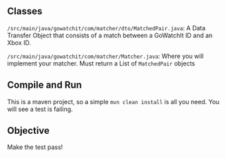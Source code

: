## Classes

`/src/main/java/gowatchit/com/matcher/dto/MatchedPair.java`: A Data Transfer Object that consists of a match between a GoWatchIt ID and an Xbox ID.

`/src/main/java/gowatchit/com/matcher/Matcher.java`: Where you will implement your matcher. Must return a List of `MatchedPair` objects

## Compile and Run
This is a maven project, so a simple `mvn clean install` is all you need.
You will see a test is failing.

## Objective

Make the test pass!
